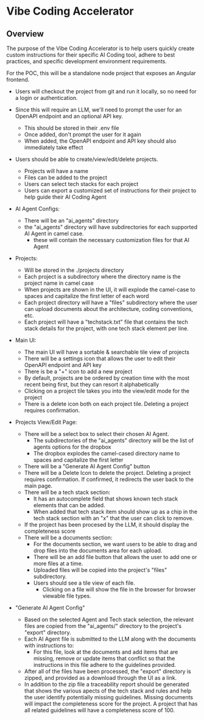 # Vibe Coding Accelerator

## Overview
The purpose of the Vibe Coding Accelerator is to help users quickly create custom instructions for their specific AI Coding tool, adhere to best practices, and specific development environment requirements.

For the POC, this will be a standalone node project that exposes an Angular frontend.
 - Users will checkout the project from git and run it locally, so no need for a login or authentication.
 - Since this will require an LLM, we'll need to prompt the user for an OpenAPI endpoint and an optional API key.  
    - This should be stored in their .env file
    - Once added, don't prompt the user for it again
    - When added, the OpenAPI endpoint and API key should also immediately take effect
 - Users should be able to create/view/edit/delete projects.    
    - Projects will have a name
    - Files can be added to the project
    - Users can select tech stacks for each project
    - Users can export a customized set of instructions for their project to help guide their AI Coding Agent

- AI Agent Configs:
    - There will be an "ai_agents" directory
    - the "ai_agents" directory will have subdirectories for each supported AI Agent in camel case.  
        - these will contain the necessary customization files for that AI Agent

- Projects:
    - Will be stored in the ./projects directory
    - Each project is a subdirectory where the directory name is the project name in camel case
    - When projects are shown in the UI, it will explode the camel-case to spaces and capitalize the first letter of each word
    - Each project directory will have a "files" subdirectory where the user can upload documents about the architecture, coding conventions, etc.  
    - Each project will have a "techstack.txt" file that contains the tech stack details for the project, with one tech stack element per line.

- Main UI:
    - The main UI will have a sortable & searchable tile view of projects
    - There will be a settings icon that allows the user to edit their OpenAPI endpoint and API key
    - There is be a "+" icon to add a new project
    - By default, projects are be ordered by creation time with the most recent being first, but they can resort it alphabetically
    - Clicking on a project tile takes you into the view/edit mode for the project
    - There is a delete icon both on each project tile. Deleting a project requires confirmation.

- Projects View/Edit Page:
    - There will be a select box to select their chosen AI Agent.
        - The subdirectories of the "ai_agents" directory will be the list of agents options for the dropbox
        - The dropbox explodes the camel-cased directory name to spaces and capitalize the first letter
    - There will be a "Generate AI Agent Config" button
    - There will be a Delete Icon to delete the project. Deleting a project requires confirmation. If confirmed, it redirects the user back to the main page.
    - There will be a tech stack section:
        - It has an autocomplete field that shows known tech stack elements that can be added.  
        - When added that tech stack item should show up as a chip in the tech stack section with an "x" that the user can click to remove.
    - If the project has been procesed by the LLM, it should display the completeness score
    - There will be a documents section:
        - For the documents section, we want users to be able to drag and drop files into the documents area for each upload.
        - There will be an add file button that allows the user to add one or more files at a time.
        - Uploaded files will be copied into the project's "files" subdirectory.  
        - Users should see a tile view of each file.  
            - Clicking on a file will show the file in the browser for browser viewable file types.

- "Generate AI Agent Config"
    - Based on the selected Agent and Tech stack selection, the relevant files are copied from the "ai_agents/<agent-name>" directory to the project's "export" directory.
    - Each AI Agent file is submitted to the LLM along with the documents with instructions to:
        - For this file, look at the documents and add items that are missing, remove or update items that conflict so that the instructions in this file adhere to the guidelines provided.
    - After all of the files have been processed, the "export" directory is zipped, and provided as a download through the UI as a link.
    - In addition to the zip file a traceability report should be generated that shows the various apects of the tech stack and rules and help the user identify potentially missing guidelines.  Missing documents will impact the completeness score for the project.  A project that has all related guidelines will have a completeness score of 100.
